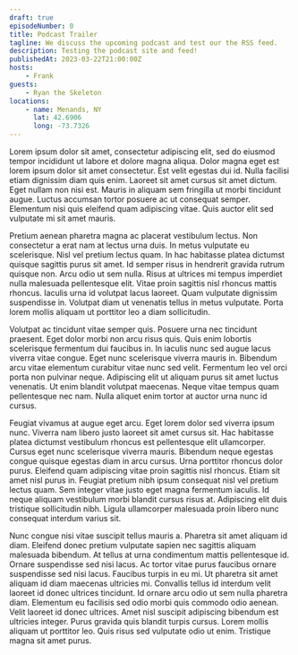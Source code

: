 ```yaml
---
draft: true
episodeNumber: 0
title: Podcast Trailer
tagline: We discuss the upcoming podcast and test our the RSS feed.
description: Testing the podcast site and feed!
publishedAt: 2023-03-22T21:00:00Z
hosts:
    - Frank
guests:
    - Ryan the Skeleton
locations:
    - name: Menands, NY
      lat: 42.6906
      long: -73.7326
---
```


Lorem ipsum dolor sit amet, consectetur adipiscing elit, sed do eiusmod tempor incididunt ut labore et dolore magna aliqua. Dolor magna eget est lorem ipsum dolor sit amet consectetur. Est velit egestas dui id. Nulla facilisi etiam dignissim diam quis enim. Laoreet sit amet cursus sit amet dictum. Eget nullam non nisi est. Mauris in aliquam sem fringilla ut morbi tincidunt augue. Luctus accumsan tortor posuere ac ut consequat semper. Elementum nisi quis eleifend quam adipiscing vitae. Quis auctor elit sed vulputate mi sit amet mauris.

Pretium aenean pharetra magna ac placerat vestibulum lectus. Non consectetur a erat nam at lectus urna duis. In metus vulputate eu scelerisque. Nisl vel pretium lectus quam. In hac habitasse platea dictumst quisque sagittis purus sit amet. Id semper risus in hendrerit gravida rutrum quisque non. Arcu odio ut sem nulla. Risus at ultrices mi tempus imperdiet nulla malesuada pellentesque elit. Vitae proin sagittis nisl rhoncus mattis rhoncus. Iaculis urna id volutpat lacus laoreet. Quam vulputate dignissim suspendisse in. Volutpat diam ut venenatis tellus in metus vulputate. Porta lorem mollis aliquam ut porttitor leo a diam sollicitudin.

Volutpat ac tincidunt vitae semper quis. Posuere urna nec tincidunt praesent. Eget dolor morbi non arcu risus quis. Quis enim lobortis scelerisque fermentum dui faucibus in. In iaculis nunc sed augue lacus viverra vitae congue. Eget nunc scelerisque viverra mauris in. Bibendum arcu vitae elementum curabitur vitae nunc sed velit. Fermentum leo vel orci porta non pulvinar neque. Adipiscing elit ut aliquam purus sit amet luctus venenatis. Ut enim blandit volutpat maecenas. Neque vitae tempus quam pellentesque nec nam. Nulla aliquet enim tortor at auctor urna nunc id cursus.

Feugiat vivamus at augue eget arcu. Eget lorem dolor sed viverra ipsum nunc. Viverra nam libero justo laoreet sit amet cursus sit. Hac habitasse platea dictumst vestibulum rhoncus est pellentesque elit ullamcorper. Cursus eget nunc scelerisque viverra mauris. Bibendum neque egestas congue quisque egestas diam in arcu cursus. Urna porttitor rhoncus dolor purus. Eleifend quam adipiscing vitae proin sagittis nisl rhoncus. Etiam sit amet nisl purus in. Feugiat pretium nibh ipsum consequat nisl vel pretium lectus quam. Sem integer vitae justo eget magna fermentum iaculis. Id neque aliquam vestibulum morbi blandit cursus risus at. Adipiscing elit duis tristique sollicitudin nibh. Ligula ullamcorper malesuada proin libero nunc consequat interdum varius sit.

Nunc congue nisi vitae suscipit tellus mauris a. Pharetra sit amet aliquam id diam. Eleifend donec pretium vulputate sapien nec sagittis aliquam malesuada bibendum. At tellus at urna condimentum mattis pellentesque id. Ornare suspendisse sed nisi lacus. Ac tortor vitae purus faucibus ornare suspendisse sed nisi lacus. Faucibus turpis in eu mi. Ut pharetra sit amet aliquam id diam maecenas ultricies mi. Convallis tellus id interdum velit laoreet id donec ultrices tincidunt. Id ornare arcu odio ut sem nulla pharetra diam. Elementum eu facilisis sed odio morbi quis commodo odio aenean. Velit laoreet id donec ultrices. Amet nisl suscipit adipiscing bibendum est ultricies integer. Purus gravida quis blandit turpis cursus. Lorem mollis aliquam ut porttitor leo. Quis risus sed vulputate odio ut enim. Tristique magna sit amet purus.